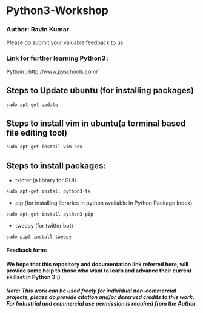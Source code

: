 # Python3-Workshop

### Author: Ravin Kumar

Please do submit your valuable feedback to us.




### Link for further learning Python3 :

Python : http://www.pyschools.com/

##  Steps to Update ubuntu (for installing packages)

```python
sudo apt-get update
```

## Steps to install vim in ubuntu(a terminal based file editing tool)

```python
sudo apt-get install vim-nox
```

## Steps to install packages:

- tkinter (a library for GUI)

```python
sudo apt-get install python3-tk
```

- pip (for installing libraries in python available in Python Package Index)

```python
sudo apt-get install python3-pip
```

- tweepy (for  twitter bot)

```python
sudo pip3 install tweepy
```

#### Feedback form:


#### We hope that this repository and documentation link referred here, will provide some help to those who want to learn and advance their current skillset in Python 3 :)

##### Note: This work can be used freely for individual non-commercial projects, please do provide citation and/or deserved credits to this work. For Industrial and commercial use permission is required from the Author.
